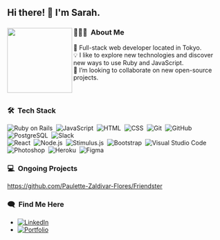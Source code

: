 ## Hi there! 👋 I'm Sarah.

### 👨🏻‍💻 &nbsp;About Me <img align="left" width="150" height="150" src="https://user-images.githubusercontent.com/114258514/224978799-8c64a745-8327-4f4e-83b9-6e5f09fe95d6.png?raw=true">
🗼 Full-stack web developer located in Tokyo. \
💡 I like to explore new technologies and discover new ways to use Ruby and JavaScript.\
👯 I’m looking to collaborate on new open-source projects. \
<br>
<br>

### 🛠 &nbsp;Tech Stack

![Ruby on Rails](https://img.shields.io/badge/-Ruby_on_Rails-333333?style=flat&logo=ruby)&nbsp;
![JavaScript](https://img.shields.io/badge/-JavaScript-333333?style=flat&logo=javascript)&nbsp;
![HTML](https://img.shields.io/badge/-HTML-333333?style=flat&logo=HTML5)&nbsp;
![CSS](https://img.shields.io/badge/-CSS-333333?style=flat&logo=CSS3&logoColor=1572B6)&nbsp; 
![Git](https://img.shields.io/badge/-Git-333333?style=flat&logo=git)&nbsp;
![GitHub](https://img.shields.io/badge/-GitHub-333333?style=flat&logo=github)&nbsp;
![PostgreSQL](https://img.shields.io/badge/-PostgreSQL-333333?style=flat&logo=postgresql)&nbsp;
![Slack](https://img.shields.io/badge/-Slack-333333?style=flat&logo=slack)&nbsp;\
![React](https://img.shields.io/badge/-React-333333?style=flat&logo=react)&nbsp;
![Node.js](https://img.shields.io/badge/-Node.js-333333?style=flat&logo=node.js)&nbsp;
![Stimulus.js](https://img.shields.io/badge/-Stimulus-333333?style=flat&logo=stimulus)&nbsp;
![Bootstrap](https://img.shields.io/badge/-Bootstrap-333333?style=flat&logo=bootstrap&logoColor=563D7C)&nbsp;
![Visual Studio Code](https://img.shields.io/badge/-Visual%20Studio%20Code-333333?style=flat&logo=visual-studio-code&logoColor=007ACC)&nbsp;
![Photoshop](https://img.shields.io/badge/-Photoshop-333333?style=flat&logo=adobe-photoshop)&nbsp;
![Heroku](https://img.shields.io/badge/-Heroku-333333?style=flat&logo=heroku)&nbsp;
![Figma](https://img.shields.io/badge/-Figma-333333?style=flat&logo=figma)&nbsp;

###  💻 &nbsp;Ongoing Projects 
https://github.com/Paulette-Zaldivar-Flores/Friendster

###  🗨️ &nbsp;Find Me Here
- <a href="https://www.linkedin.com/in/sarah-rollins-sr/">![LinkedIn](https://img.shields.io/badge/LinkedIn-0077B5?style=for-the-badge&logo=linkedin&logoColor=white)</a>
- <a href="https://srollins01.github.io/code-portfolio/">![Portfolio](https://img.shields.io/badge/-Portfolio-blueviolet?style=for-the-badge)</a>
